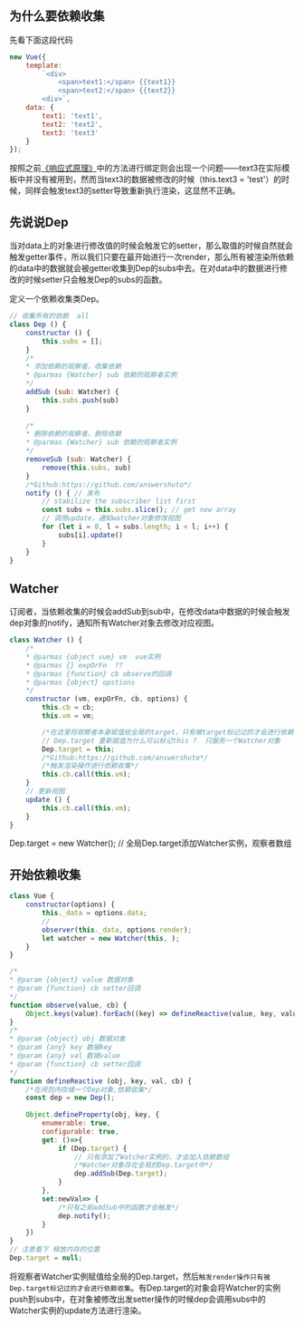 ## 为什么要依赖收集

先看下面这段代码

```javascript
new Vue({
    template: 
        `<div>
            <span>text1:</span> {{text1}}
            <span>text2:</span> {{text2}}
        <div>`,
    data: {
        text1: 'text1',
        text2: 'text2',
        text3: 'text3'
    }
});
```

按照之前[《响应式原理》](https://github.com/answershuto/learnVue/blob/master/docs/%E5%93%8D%E5%BA%94%E5%BC%8F%E5%8E%9F%E7%90%86.MarkDown)中的方法进行绑定则会出现一个问题——text3在实际模板中并没有被用到，然而当text3的数据被修改的时候（this.text3 = 'test'）的时候，同样会触发text3的setter导致重新执行渲染，这显然不正确。

## 先说说Dep

当对data上的对象进行修改值的时候会触发它的setter，那么取值的时候自然就会触发getter事件，所以我们只要在最开始进行一次render，那么所有被渲染所依赖的data中的数据就会被getter收集到Dep的subs中去。在对data中的数据进行修改的时候setter只会触发Dep的subs的函数。

定义一个依赖收集类Dep。

```javascript
// 收集所有的依赖  all
class Dep () {
    constructor () {
        this.subs = [];
    }
    /*
    * 添加依赖的观察者，收集依赖
    * @parmas {Watcher} sub 依赖的观察者实例
    */
    addSub (sub: Watcher) {
        this.subs.push(sub)
    }
 
    /*
    * 删除依赖的观察者，删除依赖
    * @parmas {Watcher} sub 依赖的观察者实例
    */
    removeSub (sub: Watcher) {
        remove(this.subs, sub)
    }
    /*Github:https://github.com/answershuto*/
    notify () { // 发布
        // stabilize the subscriber list first
        const subs = this.subs.slice(); // get new array
        // 调用update，通知watcher对象修改视图
        for (let i = 0, l = subs.length; i < l; i++) {
            subs[i].update()
        }
    }
}
```

## Watcher

订阅者，当依赖收集的时候会addSub到sub中，在修改data中数据的时候会触发dep对象的notify，通知所有Watcher对象去修改对应视图。

```javascript
class Watcher () {
    /*
    * @parmas {object vue} vm  vue实例
    * @parmas {} expOrFn  ??
    * @parmas {function} cb observe的回调
    * @parmas {object} opstions
    */
    constructor (vm, expOrFn, cb, options) {
        this.cb = cb;
        this.vm = vm;

        /*在这里将观察者本身赋值给全局的target，只有被target标记过的才会进行依赖收集*/
        // Dep.target 重新赋值为什么可以标记this ?  只服务一个Watcher对象
        Dep.target = this;
        /*Github:https://github.com/answershuto*/
        /*触发渲染操作进行依赖收集*/
        this.cb.call(this.vm);
    }
    // 更新视图
    update () {
        this.cb.call(this.vm);
    }
}
```
Dep.target = new Watcher(); // 全局Dep.target添加Watcher实例，观察者数组

## 开始依赖收集

```javascript
class Vue {
    constructor(options) {
        this._data = options.data;
        // 
        observer(this._data, options.render);
        let watcher = new Watcher(this, );
    }
}

/*
* @param {object} value 数据对象
* @param {function} cb setter回调 
*/
function observe(value, cb) {
    Object.keys(value).forEach((key) => defineReactive(value, key, value[key] , cb))
}
/*
* @param {object} obj 数据对象
* @param {any} key 数据key
* @param {any} val 数据value
* @param {function} cb setter回调 
*/
function defineReactive (obj, key, val, cb) {
    /*在闭包内存储一个Dep对象,依赖收集*/
    const dep = new Dep();
   
    Object.defineProperty(obj, key, {
        enumerable: true,
        configurable: true,
        get: ()=>{
            if (Dep.target) {  
                // 只有添加了Watcher实例的，才会加入依赖数组
                /*Watcher对象存在全局的Dep.target中*/
                dep.addSub(Dep.target);
            }
        },
        set:newVal=> {
            /*只有之前addSub中的函数才会触发*/
            dep.notify();
        }
    })
}
// 注意看下 释放内存的位置
Dep.target = null;
```

将观察者Watcher实例赋值给全局的Dep.target，然后`触发render操作只有被Dep.target标记过的才会进行依赖收集`。有Dep.target的对象会将Watcher的实例push到subs中，在对象被修改出发setter操作的时候dep会调用subs中的Watcher实例的update方法进行渲染。
